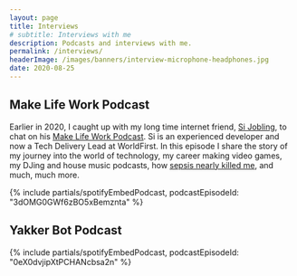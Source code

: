 ```yaml
---
layout: page
title: Interviews
# subtitle: Interviews with me
description: Podcasts and interviews with me.
permalink: /interviews/
headerImage: /images/banners/interview-microphone-headphones.jpg
date: 2020-08-25
---
```


## Make Life Work Podcast

Earlier in 2020, I caught up with my long time internet friend, [Si Jobling](https://sijobling.com/), to chat on his [Make Life Work Podcast](https://sijobling.com/makelifework/). Si is an experienced developer and now a Tech Delivery Lead at WorldFirst. In this episode I share the story of my journey into the world of technology, my career making video games, my DJing and house music podcasts, how [sepsis nearly killed me](/how-i-almost-died/), and much, much more.

{% include partials/spotifyEmbedPodcast, podcastEpisodeId: "3dOMG0GWf6zBO5xBemznta" %}

## Yakker Bot Podcast



{% include partials/spotifyEmbedPodcast, podcastEpisodeId: "0eX0dvjipXtPCHANcbsa2n" %}